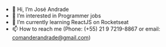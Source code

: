 - 👋 Hi, I’m José Andrade
- 👀 I’m interested in Programmer jobs
- 🌱 I’m currently learning ReactJS on Rocketseat
- 📫 How to reach me (Phone: (+55) 21 9 7219-8867 or 
                      email: comanderandrade@gmail.com)
